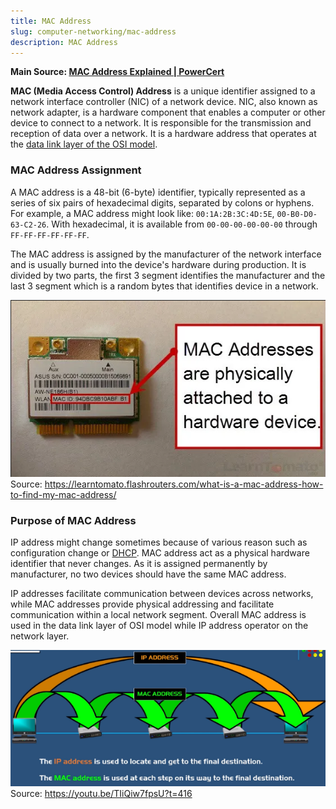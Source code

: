 ```yaml
---
title: MAC Address
slug: computer-networking/mac-address
description: MAC Address
---
```


**Main Source: [MAC Address Explained | PowerCert](https://youtu.be/TIiQiw7fpsU)**

**MAC (Media Access Control) Address** is a unique identifier assigned to a network interface controller (NIC) of a network device. NIC, also known as network adapter, is a hardware component that enables a computer or other device to connect to a network. It is responsible for the transmission and reception of data over a network. It is a hardware address that operates at the [data link layer of the OSI model](/computer-networking/osi-model#osi-layers).

### MAC Address Assignment

A MAC address is a 48-bit (6-byte) identifier, typically represented as a series of six pairs of hexadecimal digits, separated by colons or hyphens. For example, a MAC address might look like: `00:1A:2B:3C:4D:5E`, `00-B0-D0-63-C2-26`. With hexadecimal, it is available from `00-00-00-00-00-00` through `FF-FF-FF-FF-FF-FF`.

The MAC address is assigned by the manufacturer of the network interface and is usually burned into the device's hardware during production. It is divided by two parts, the first 3 segment identifies the manufacturer and the last 3 segment which is a random bytes that identifies device in a network.

![MAC address in hardware](./mac-address-in-hardware.png)  
Source: https://learntomato.flashrouters.com/what-is-a-mac-address-how-to-find-my-mac-address/

### Purpose of MAC Address

IP address might change sometimes because of various reason such as configuration change or [DHCP](/computer-networking/dhcp). MAC address act as a physical hardware identifier that never changes. As it is assigned permanently by manufacturer, no two devices should have the same MAC address.

IP addresses facilitate communication between devices across networks, while MAC addresses provide physical addressing and facilitate communication within a local network segment. Overall MAC address is used in the data link layer of OSI model while IP address operator on the network layer.

![MAC address facilitate communication between local network while IP communicate directly to the destination](./mac-address-purpose.png)  
Source: https://youtu.be/TIiQiw7fpsU?t=416
